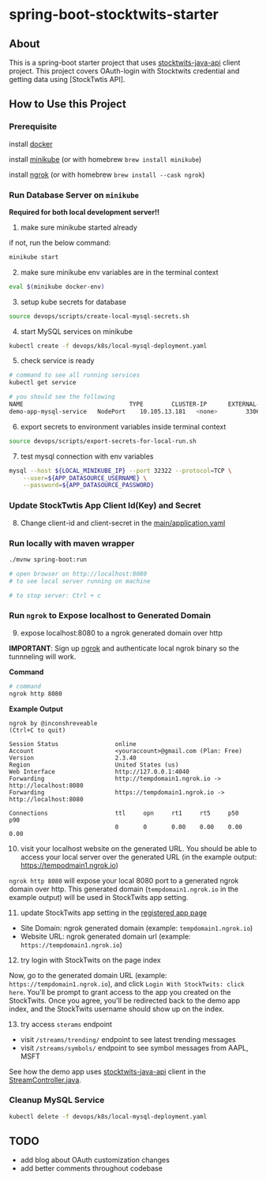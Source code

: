 # spring-boot-stocktwits-starter

## About

This is a spring-boot starter project that uses [stocktwits-java-api](https://github.com/enid0227/stocktwits-java-api) client project. This project covers OAuth-login with Stocktwits credential and getting data using [StockTwtis API].

## How to Use this Project

### Prerequisite

install [docker](https://hub.docker.com/editions/community/docker-ce-desktop-mac)

install [minikube](https://minikube.sigs.k8s.io/docs/start/) (or with homebrew `brew install minikube`)

install [ngrok](https://ngrok.com/download) (or with homebrew `brew install --cask ngrok`)

### Run Database Server on `minikube`

**Required for both local development server!!**

1. make sure minikube started already

if not, run the below command:

```sh
minikube start
```

2. make sure minikube env variables are in the terminal context

```sh
eval $(minikube docker-env)
```

3. setup kube secrets for database

```sh
source devops/scripts/create-local-mysql-secrets.sh
```

4. start MySQL services on minikube

```sh
kubectl create -f devops/k8s/local-mysql-deployment.yaml
```

5. check service is ready

```sh
# command to see all running services
kubectl get service

# you should see the following
NAME                              TYPE        CLUSTER-IP      EXTERNAL-IP   PORT(S)          AGE
demo-app-mysql-service   NodePort    10.105.13.181   <none>        3306:32322/TCP   85m
```

6. export secrets to environment variables inside terminal context

```sh
source devops/scripts/export-secrets-for-local-run.sh
```

7. test mysql connection with env variables

```sh
mysql --host ${LOCAL_MINIKUBE_IP} --port 32322 --protocol=TCP \
    --user=${APP_DATASOURCE_USERNAME} \
    --password=${APP_DATASOURCE_PASSWORD}
```

### Update StockTwtis App Client Id(Key) and Secret

8. Change client-id and client-secret in the [main/application.yaml](src/main/resources/application.yaml)

### Run locally with maven wrapper

```sh
./mvnw spring-boot:run

# open browser on http://localhost:8080
# to see local server running on machine

# to stop server: Ctrl + c
```

### Run `ngrok` to Expose localhost to Generated Domain

9. expose localhost:8080 to a ngrok generated domain over http

**IMPORTANT**: Sign up [ngrok](ngrok.com) and authenticate local ngrok binary so the tunnneling will work.

**Command**

```sh
# command
ngrok http 8080
```

**Example Output**

```
ngrok by @inconshreveable                                                                                                                                         (Ctrl+C to quit)

Session Status                online
Account                       <youraccount>@gmail.com (Plan: Free)
Version                       2.3.40
Region                        United States (us)
Web Interface                 http://127.0.0.1:4040
Forwarding                    http://tempdomain1.ngrok.io -> http://localhost:8080
Forwarding                    https://tempdomain1.ngrok.io -> http://localhost:8080

Connections                   ttl     opn     rt1     rt5     p50     p90
                              0       0       0.00    0.00    0.00    0.00
```

10. visit your localhost website on the generated URL. You should be able to access your local server over the generated URL (in the example output: https://tempodmain1.ngrok.io)

`ngrok http 8080` will expose your local 8080 port to a generated ngrok domain over http. This generated domain (`tempdomain1.ngrok.io` in the example output) will be used in StockTwits app setting.

11. update StockTwits app setting in the [registered app page](https://api.stocktwits.com/developers/apps)

- Site Domain: ngrok generated domain (example: `tempdomain1.ngrok.io`)
- Website URL: ngrok generated domain url (example: `https://tempdomain1.ngrok.io`)

12. try login with StockTwits on the page index

Now, go to the generated domain URL (example: `https://tempdomain1.ngrok.io`), and click `Login With StockTwits: click here`. You'll be prompt to grant access to the app you created on the StockTwits. Once you agree, you'll be redirected back to the demo app index, and the StockTwits username should show up on the index.

13. try access `sterams` endpoint

- visit `/streams/trending/` endpoint to see latest trending messages
- visit `/streams/symbols/` endpoint to see symbol messages from AAPL, MSFT

See how the demo app uses [stocktwits-java-api](https://github.com/enid0227/stocktwits-java-api) client in the [StreamController.java](src/main/java/com/example/stocktwitsdemo/streams/StreamController.java).

### Cleanup MySQL Service

```sh
kubectl delete -f devops/k8s/local-mysql-deployment.yaml
```

## TODO

- add blog about OAuth customization changes
- add better comments throughout codebase
